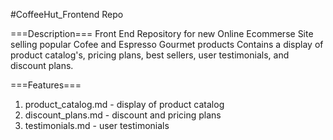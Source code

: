 #CoffeeHut_Frontend Repo

===Description===
Front End Repository for new Online Ecommerse Site selling popular Cofee and Espresso Gourmet products 
Contains a display of product catalog's, pricing plans, best sellers, user testimonials, and discount plans. 

===Features===
1. product_catalog.md - display of product catalog
2. discount_plans.md - discount and pricing plans
3. testimonials.md - user testimonials